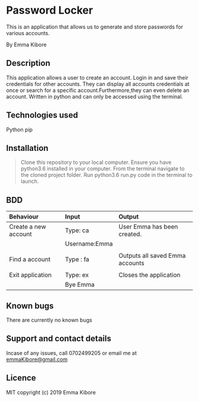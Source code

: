 # Password Locker
This is an application that allows us to generate and store passwords for various accounts.

By Emma Kibore

## Description
This application allows a user to create an account. Login in and save their credentials for other accounts. They can display all accounts credentials at once or search for a specific account.Furthermore,they can even delete an account. Written in python and can only be accessed using the terminal.


## Technologies used
Python
pip


## Installation
>Clone this repository to your local computer.
>Ensure you have python3.6 installed in your computer.
>From the terminal navigate to the cloned project folder.
>Run python3.6 run.py code in the terminal to launch.


## BDD
| Behaviour                | Input            | Output                            |
| :----------------------- | :-------------   | :---------------------------------|
| Create a new account     | Type: ca         |  User Emma has been created.      |  
|                          | Username:Emma    |                                   |
|                          |                  |                                   |
| Find a account           | Type : fa        | Outputs all saved Emma accounts   |      
|                          |                  |                                   |
| Exit application         | Type: ex         | Closes the application            |
|                          | Bye Emma         |                                   |

## Known bugs
There are currently no known bugs

## Support and contact details
Incase of any issues, call 0702499205 or email me at emmaKibore@gmail.com

## Licence
MIT  copyright (c) 2019 Emma Kibore
